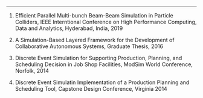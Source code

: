 ---
1. Efficient Parallel Multi-bunch Beam-Beam Simulation in Particle Colliders, IEEE Interntional Conference on High Performance  Computing, Data and Analytics, Hyderabad, India, 2019

2. A Simulation-Based Layered Framework for the Development of Collaborative Autonomous Systems, Graduate Thesis, 2016

3. Discrete Event Simulation for Supporting Production, Planning, and Scheduling Decision in Job Shop Facilities, ModSim World Conference, Norfolk, 2014

4. Discrete Event Simulatin Implementation of a Production Planning and Scheduling Tool, Capstone Design Conference, Virginia 2014

